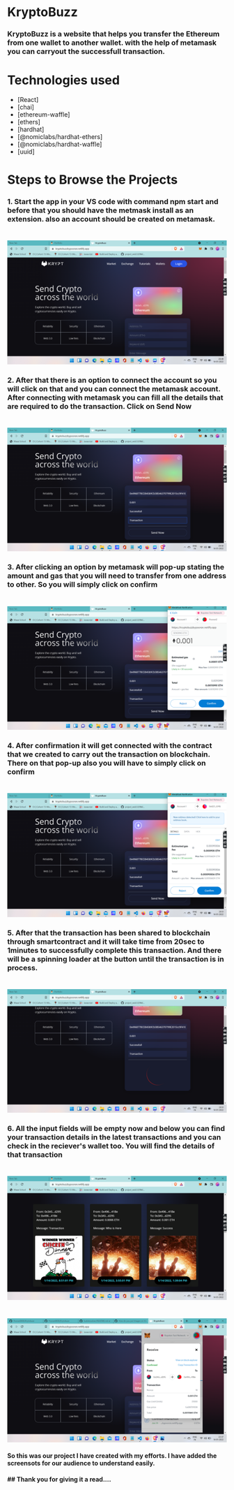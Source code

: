 # KryptoBuzz

### KryptoBuzz is a website that helps you transfer the Ethereum from one wallet to another wallet. with the help of metamask you can carryout the successfull transaction.

# Technologies used 
* [React]
* [chai]
* [ethereum-waffle]
* [ethers]
* [hardhat]
* [@nomiclabs/hardhat-ethers]
* [@nomiclabs/hardhat-waffle]
* [uuid]

# Steps to Browse the Projects
### 1. Start the app in your VS code with command npm start and before that you should have the metmask install as an extension. also an account should be created on metamask.
#
![Pooran](./images/step1.png)

### 2. After that there is an option to connect the account so you will click on that and you can connect the metamask account. After connecting with metamask you can fill all the details that are required to do the transaction. Click on Send Now
#
![Pooran](./images/step2.png)

### 3. After clicking an option by metamask will pop-up stating the amount and gas that you will need to transfer from one address to other. So you will simply click on confirm
#
![Pooran](./images/step3.png)

### 4. After confirmation it will get connected with the contract that we created to carry out the transaction on blockchain. There on that pop-up also you will have to simply click on confirm
#
![Pooran](./images/step4.png)

### 5. After that the transaction has been shared to blockchain through smartcontract and it will take time from 20sec to 1minutes to successfully complete this transaction. And there will be a spinning loader at the button until the transaction is in process.
#
![Pooran](./images/step5.png)

### 6. All the input fields will be empty now and below you can find your transaction details in the latest transactions and you can check in the reciever's wallet too. You will find the details of that transaction
#
![Pooran](./images/step6.png)
#
![Pooran](./images/step7.png)

#### So this was our project I have created with my efforts. I have added the screensots for our audience to understand easily.

#### ## Thank you for giving it a read....

